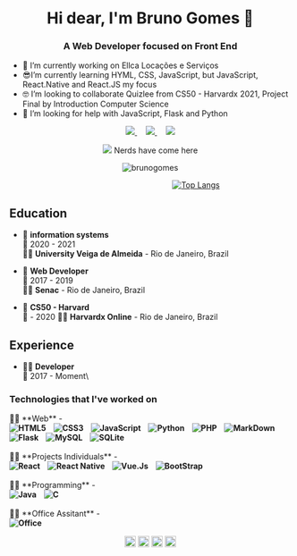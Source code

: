 <h1 align="center">Hi dear, I'm Bruno Gomes 🤖</h1>
<h3 align="center">A Web Developer focused on Front End</h3>

- 🤑 I’m currently working on Ellca Locações e Serviços
- 😎I’m currently learning HYML, CSS, JavaScript, but JavaScript, React.Native and React.JS my focus
- 🤓 I’m looking to collaborate Quizlee from CS50 - Harvardx 2021, Project Final by Introduction Computer Science
- 🧐 I’m looking for help with JavaScript, Flask and Python

<p align='center'>
<a href="https://www.linkedin.com/in/bruno-gomes-code/" target="_blank">
<img src="https://img.shields.io/badge/linkedin-%230077B5.svg?&style=for-the-badge&logo=linkedin&logoColor=white" />
</a>
&nbsp;
&nbsp;
<a href="https://www.instagram.com/brunofernandog/" target="_blank">
<img src="https://img.shields.io/badge/instagram-%23E4405F.svg?&style=for-the-badge&logo=instagram&logoColor=white" />
</a>
&nbsp;
&nbsp;
<a href="mailto:icestonebruno@gmail.com">
<img src="https://img.shields.io/badge/Gmail-D14836?style=for-the-badge&logo=gmail&logoColor=white"/>
</a>
</p>

<p align='center'>
  <a href="#"><img src="https://badges.pufler.dev/visits/shymarrai/shymarrai"></a> Nerds have come here 
</p>

<p align="center">
<img src="https://github-readme-stats.vercel.app/api?username=shymarrai&show_icons=true&count_private=true&theme=highcontrast" alt="brunogomes"/> 
</p>

&nbsp;
&nbsp;
&nbsp;
&nbsp;
&nbsp;
&nbsp;
&nbsp;
&nbsp;
&nbsp;
&nbsp;
&nbsp;
&nbsp;
&nbsp;
&nbsp;
&nbsp;
&nbsp;
&nbsp;
&nbsp;
&nbsp;
&nbsp;
&nbsp;
&nbsp;
&nbsp;
&nbsp;
&nbsp;
&nbsp;
&nbsp;
&nbsp;
&nbsp;
&nbsp;
&nbsp;
&nbsp;
&nbsp;
&nbsp;
&nbsp;
&nbsp;
&nbsp;
[![Top Langs](https://github-readme-stats.vercel.app/api/top-langs/?username=shymarrai&langs_count=8&theme=highcontrast)](https://github.com/shymarrai/github-readme-stats)


## Education

- 📖 **information systems**\
📆 2020 - 2021\
👨‍💻 **University Veiga de Almeida** - Rio de Janeiro, Brazil

- 📖 **Web Developer**\
📆 2017 - 2019\
👨‍💻 **Senac** - Rio de Janeiro, Brazil


- 📖 **CS50 - Harvard**\
📆 - 2020
👨‍💻 **Harvardx Online** - Rio de Janeiro, Brazil

## Experience

- 👨‍💻 **Developer**\
📆 2017 - Moment\

<h3> Technologies that I've worked on</h3>
👨‍💻 **Web** -
<br/>
<b>
<img src="https://img.shields.io/badge/HTML5-E34F26?style=for-the-badge&logo=html5&logoColor=white" alt="HTML5">&nbsp;
&nbsp;
<img src="https://img.shields.io/badge/CSS3-1572B6?style=for-the-badge&logo=css3&logoColor=white" alt="CSS3">&nbsp;
&nbsp;
<img src="https://img.shields.io/badge/JavaScript-F7DF1E?style=for-the-badge&logo=javascript&logoColor=black" alt="JavaScript">&nbsp;
&nbsp;
<img src="https://img.shields.io/badge/Python-14354C?style=for-the-badge&logo=python&logoColor=white" alt="Python">&nbsp;
&nbsp;
<img src="https://img.shields.io/badge/PHP-777BB4?style=for-the-badge&logo=php&logoColor=white" alt="PHP">&nbsp;
&nbsp;
<img src="https://img.shields.io/badge/Markdown-000000?style=for-the-badge&logo=markdown&logoColor=white" alt="MarkDown">&nbsp;
&nbsp;
<img src="https://img.shields.io/badge/Flask-000000?style=for-the-badge&logo=flask&logoColor=white" alt="Flask">&nbsp;
&nbsp;
<img src="https://img.shields.io/badge/MySQL-00000F?style=for-the-badge&logo=mysql&logoColor=white" alt="MySQL">&nbsp;
&nbsp;
<img src="https://img.shields.io/badge/SQLite-07405E?style=for-the-badge&logo=sqlite&logoColor=white" alt="SQLite">&nbsp;
&nbsp;
</b>
<br/>
<br/>
👨‍💻 **Projects Individuals** - 
<br/>
<b>
<img src="https://img.shields.io/badge/React-20232A?style=for-the-badge&logo=react&logoColor=61DAFB" alt="React">&nbsp;
&nbsp;
<img src="https://img.shields.io/badge/React_Native-20232A?style=for-the-badge&logo=react&logoColor=61DAFB" alt="React Native">&nbsp;
&nbsp;
<img src="https://img.shields.io/badge/Vue.js-35495E?style=for-the-badge&logo=vue.js&logoColor=4FC08D" alt="Vue.Js">&nbsp;
&nbsp;
<img src="https://img.shields.io/badge/Bootstrap-563D7C?style=for-the-badge&logo=bootstrap&logoColor=white" alt="BootStrap">&nbsp;
&nbsp;
</b>
<br/>
<br/>
👨‍💻 **Programming** -
<br/>
<b>
<img src="https://img.shields.io/badge/Java-ED8B00?style=for-the-badge&logo=java&logoColor=white" alt="Java">&nbsp;
&nbsp;
<img src="https://img.shields.io/badge/C-00599C?style=for-the-badge&logo=c&logoColor=white" alt="C">&nbsp;
&nbsp;
</b>
<br/>
<br/>
👨‍💻 **Office Assitant** -
<br/>
<b>
<img src="https://img.shields.io/badge/Microsoft_Office-D83B01?style=for-the-badge&logo=microsoft-office&logoColor=white" alt="Office">&nbsp;
&nbsp;
</b>

<p align="center">
  <a href="https://www.sololearn.com/users/profile/4191755" target="blank"><img align="center" src="https://cdn.jsdelivr.net/npm/simple-icons@3.0.1/icons/codesandbox.svg" alt="brunogomes" height="20" width="20" /></a>
<a href="https://codepen.io/shymarrai" target="blank"><img align="center" src="https://cdn.jsdelivr.net/npm/simple-icons@3.0.1/icons/codepen.svg" alt="brunogomes" height="20" width="20" /></a>
<a href="https://twitter.com/caracabronu" target="blank"><img align="center" src="https://cdn.jsdelivr.net/npm/simple-icons@3.0.1/icons/twitter.svg" alt="brunogomes" height="20" width="20" /></a>
<a href="https://www.facebook.com/icestone.bruno/" target="blank"><img align="center" src="https://cdn.jsdelivr.net/npm/simple-icons@3.0.1/icons/facebook.svg" alt="brunogomes" height="20" width="20" /></a>
</p>



